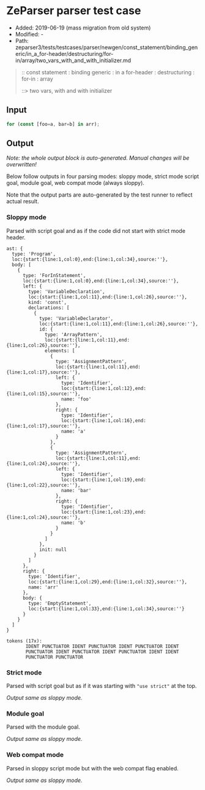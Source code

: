 # ZeParser parser test case

- Added: 2019-06-19 (mass migration from old system)
- Modified: -
- Path: zeparser3/tests/testcases/parser/newgen/const_statement/binding_generic/in_a_for-header/destructuring/for-in/array/two_vars_with_and_with_initializer.md

> :: const statement : binding generic : in a for-header : destructuring : for-in : array
>
> ::> two vars, with and with initializer

## Input

`````js
for (const [foo=a, bar=b] in arr);
`````

## Output

_Note: the whole output block is auto-generated. Manual changes will be overwritten!_

Below follow outputs in four parsing modes: sloppy mode, strict mode script goal, module goal, web compat mode (always sloppy).

Note that the output parts are auto-generated by the test runner to reflect actual result.

### Sloppy mode

Parsed with script goal and as if the code did not start with strict mode header.

`````
ast: {
  type: 'Program',
  loc:{start:{line:1,col:0},end:{line:1,col:34},source:''},
  body: [
    {
      type: 'ForInStatement',
      loc:{start:{line:1,col:0},end:{line:1,col:34},source:''},
      left: {
        type: 'VariableDeclaration',
        loc:{start:{line:1,col:11},end:{line:1,col:26},source:''},
        kind: 'const',
        declarations: [
          {
            type: 'VariableDeclarator',
            loc:{start:{line:1,col:11},end:{line:1,col:26},source:''},
            id: {
              type: 'ArrayPattern',
              loc:{start:{line:1,col:11},end:{line:1,col:26},source:''},
              elements: [
                {
                  type: 'AssignmentPattern',
                  loc:{start:{line:1,col:11},end:{line:1,col:17},source:''},
                  left: {
                    type: 'Identifier',
                    loc:{start:{line:1,col:12},end:{line:1,col:15},source:''},
                    name: 'foo'
                  },
                  right: {
                    type: 'Identifier',
                    loc:{start:{line:1,col:16},end:{line:1,col:17},source:''},
                    name: 'a'
                  }
                },
                {
                  type: 'AssignmentPattern',
                  loc:{start:{line:1,col:11},end:{line:1,col:24},source:''},
                  left: {
                    type: 'Identifier',
                    loc:{start:{line:1,col:19},end:{line:1,col:22},source:''},
                    name: 'bar'
                  },
                  right: {
                    type: 'Identifier',
                    loc:{start:{line:1,col:23},end:{line:1,col:24},source:''},
                    name: 'b'
                  }
                }
              ]
            },
            init: null
          }
        ]
      },
      right: {
        type: 'Identifier',
        loc:{start:{line:1,col:29},end:{line:1,col:32},source:''},
        name: 'arr'
      },
      body: {
        type: 'EmptyStatement',
        loc:{start:{line:1,col:33},end:{line:1,col:34},source:''}
      }
    }
  ]
}

tokens (17x):
       IDENT PUNCTUATOR IDENT PUNCTUATOR IDENT PUNCTUATOR IDENT
       PUNCTUATOR IDENT PUNCTUATOR IDENT PUNCTUATOR IDENT IDENT
       PUNCTUATOR PUNCTUATOR
`````

### Strict mode

Parsed with script goal but as if it was starting with `"use strict"` at the top.

_Output same as sloppy mode._

### Module goal

Parsed with the module goal.

_Output same as sloppy mode._

### Web compat mode

Parsed in sloppy script mode but with the web compat flag enabled.

_Output same as sloppy mode._
